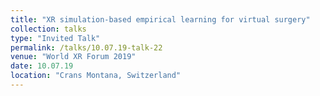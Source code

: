 ```yaml
---
title: "XR simulation-based empirical learning for virtual surgery"
collection: talks
type: "Invited Talk"
permalink: /talks/10.07.19-talk-22
venue: "World XR Forum 2019"
date: 10.07.19
location: "Crans Montana, Switzerland"
---
```

